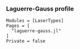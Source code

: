 ### Laguerre-Gauss profile

```@autodocs
Modules = [LaserTypes]
Pages = [
  "laguerre-gauss.jl"
]
Private = false
```
